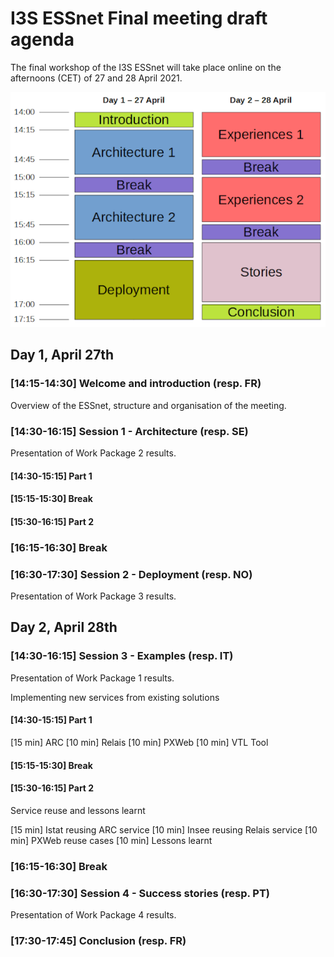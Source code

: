 # I3S ESSnet Final meeting draft agenda

The final workshop of the I3S ESSnet will take place online on the afternoons (CET) of 27 and 28 April 2021.

![Agenda](agenda.png)

## Day 1, April 27th
 
### [14:15-14:30] Welcome and introduction (resp. FR)

Overview of the ESSnet, structure and organisation of the meeting.

### [14:30-16:15] Session 1 - Architecture (resp. SE)

Presentation of Work Package 2 results.

#### [14:30-15:15] Part 1

#### [15:15-15:30] Break

#### [15:30-16:15] Part 2

### [16:15-16:30] Break

### [16:30-17:30] Session 2 - Deployment (resp. NO)

Presentation of Work Package 3 results.


## Day 2, April 28th

### [14:30-16:15] Session 3 - Examples (resp. IT)

Presentation of Work Package 1 results.

Implementing new services from existing solutions

#### [14:30-15:15] Part 1
[15 min] ARC 
[10 min] Relais
[10 min] PXWeb
[10 min] VTL Tool

#### [15:15-15:30] Break

#### [15:30-16:15] Part 2

Service reuse and lessons learnt

[15 min] Istat reusing ARC service
[10 min] Insee reusing Relais service
[10 min] PXWeb reuse cases
[10 min] Lessons learnt

### [16:15-16:30] Break

### [16:30-17:30] Session 4 - Success stories (resp. PT)

Presentation of Work Package 4 results.

### [17:30-17:45] Conclusion (resp. FR)
